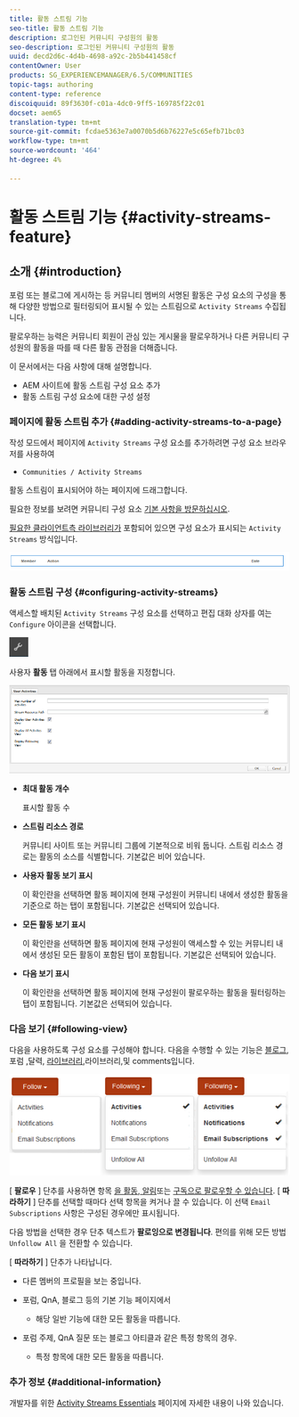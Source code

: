```yaml
---
title: 활동 스트림 기능
seo-title: 활동 스트림 기능
description: 로그인된 커뮤니티 구성원의 활동
seo-description: 로그인된 커뮤니티 구성원의 활동
uuid: decd2d6c-4d4b-4698-a92c-2b5b441458cf
contentOwner: User
products: SG_EXPERIENCEMANAGER/6.5/COMMUNITIES
topic-tags: authoring
content-type: reference
discoiquuid: 89f3630f-c01a-4dc0-9ff5-169785f22c01
docset: aem65
translation-type: tm+mt
source-git-commit: fcdae5363e7a0070b5d6b76227e5c65efb71bc03
workflow-type: tm+mt
source-wordcount: '464'
ht-degree: 4%

---
```



# 활동 스트림 기능 {#activity-streams-feature}

## 소개 {#introduction}

포럼 또는 블로그에 게시하는 등 커뮤니티 멤버의 서명된 활동은 구성 요소의 구성을 통해 다양한 방법으로 필터링되어 표시될 수 있는 스트림으로 `Activity Streams` 수집됩니다.

팔로우하는 능력은 커뮤니티 회원이 관심 있는 게시물을 팔로우하거나 다른 커뮤니티 구성원의 활동을 따를 때 다른 활동 관점을 더해줍니다.

이 문서에서는 다음 사항에 대해 설명합니다.

* AEM 사이트에 활동 스트림 구성 요소 추가
* 활동 스트림 구성 요소에 대한 구성 설정

### 페이지에 활동 스트림 추가 {#adding-activity-streams-to-a-page}

작성 모드에서 페이지에 `Activity Streams` 구성 요소를 추가하려면 구성 요소 브라우저를 사용하여

* `Communities / Activity Streams`

활동 스트림이 표시되어야 하는 페이지에 드래그합니다.

필요한 정보를 보려면 커뮤니티 구성 요소 [기본 사항을 방문하십시오](/help/communities/basics.md).

[필요한 클라이언트측 라이브러리가](/help/communities/essentials-activities.md#essentials-for-client-side) 포함되어 있으면 구성 요소가 표시되는 `Activity Streams` 방식입니다.

![활동 스트림](assets/activity-component.png)

### 활동 스트림 구성 {#configuring-activity-streams}

액세스할 배치된 `Activity Streams` 구성 요소를 선택하고 편집 대화 상자를 여는 `Configure` 아이콘을 선택합니다.

![configure](assets/configure-new.png)

사용자 **활동** 탭 아래에서 표시할 활동을 지정합니다.

![사용자 활동](assets/user-activities.png)

* **최대 활동 개수**

   표시할 활동 수

* **스트림 리소스 경로**

   커뮤니티 사이트 또는 커뮤니티 그룹에 기본적으로 비워 둡니다. 스트림 리소스 경로는 활동의 소스를 식별합니다. 기본값은 비어 있습니다.

* **사용자 활동 보기 표시**

   이 확인란을 선택하면 활동 페이지에 현재 구성원이 커뮤니티 내에서 생성한 활동을 기준으로 하는 탭이 포함됩니다. 기본값은 선택되어 있습니다.

* **모든 활동 보기 표시**

   이 확인란을 선택하면 활동 페이지에 현재 구성원이 액세스할 수 있는 커뮤니티 내에서 생성된 모든 활동이 포함된 탭이 포함됩니다. 기본값은 선택되어 있습니다.

* **다음 보기 표시**

   이 확인란을 선택하면 활동 페이지에 현재 구성원이 팔로우하는 활동을 필터링하는 탭이 포함됩니다. 기본값은 선택되어 있습니다.

### 다음 보기 {#following-view}

다음을 사용하도록 구성 요소를 구성해야 합니다. 다음을 수행할 수 있는 기능은 [블로그](/help/communities/blog-feature.md), 포럼 [,](/help/communities/forum.md)달력, [라이브러리](/help/communities/working-with-qna.md)[](/help/communities/calendar.md)[](/help/communities/file-library.md)[](/help/communities/comments.md),라이브러리,및 comments입니다.

![following-view](assets/following-activities.png)

[ **팔로우** ] 단추를 사용하면 항목 [을 활동, 알림](/help/communities/notifications.md)또는 [구독으로 팔로우할 수 있습니다](/help/communities/subscriptions.md). [ **따라하기** ] 단추를 선택할 때마다 선택 항목을 켜거나 끌 수 있습니다. 이 선택 `Email Subscriptions` 사항은 구성된 경우에만 표시됩니다.

다음 방법을 선택한 경우 단추 텍스트가 **팔로잉으로 변경됩니다**. 편의를 위해 모든 방법 `Unfollow All` 을 전환할 수 있습니다.

[ **따라하기** ] 단추가 나타납니다.

* 다른 멤버의 프로필을 보는 중입니다.
* 포럼, QnA, 블로그 등의 기본 기능 페이지에서

   * 해당 일반 기능에 대한 모든 활동을 따릅니다.

* 포럼 주제, QnA 질문 또는 블로그 아티클과 같은 특정 항목의 경우.

   * 특정 항목에 대한 모든 활동을 따릅니다.

### 추가 정보 {#additional-information}

개발자를 위한 [Activity Streams Essentials](/help/communities/essentials-activities.md) 페이지에 자세한 내용이 나와 있습니다.
